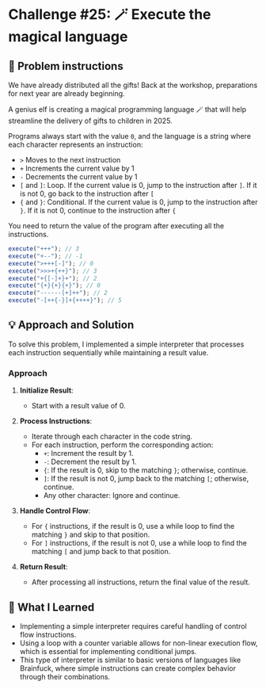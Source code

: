 # Challenge #25: 🪄 Execute the magical language

## 🧠 Problem instructions

We have already distributed all the gifts! Back at the workshop, preparations for next year are already beginning.

A genius elf is creating a magical programming language 🪄 that will help streamline the delivery of gifts to children in 2025.

Programs always start with the value `0`, and the language is a string where each character represents an instruction:

- `>` Moves to the next instruction
- `+` Increments the current value by 1
- `-` Decrements the current value by 1
- `[` and `]`: Loop. If the current value is 0, jump to the instruction after `]`. If it is not 0, go back to the instruction after `[`
- `{` and `}`: Conditional. If the current value is 0, jump to the instruction after `}`. If it is not 0, continue to the instruction after `{`

You need to return the value of the program after executing all the instructions.

```javascript
execute("+++"); // 3
execute("+--"); // -1
execute(">+++[-]"); // 0
execute(">>>+{++}"); // 3
execute("+{[-]+}+"); // 2
execute("{+}{+}{+}"); // 0
execute("------[+]++"); // 2
execute("-[++{-}]+{++++}"); // 5
```

## 💡 Approach and Solution

To solve this problem, I implemented a simple interpreter that processes each instruction sequentially while maintaining a result value.

### Approach

1. **Initialize Result**:

   - Start with a result value of 0.

2. **Process Instructions**:

   - Iterate through each character in the code string.
   - For each instruction, perform the corresponding action:
     - `+`: Increment the result by 1.
     - `-`: Decrement the result by 1.
     - `{`: If the result is 0, skip to the matching `}`; otherwise, continue.
     - `]`: If the result is not 0, jump back to the matching `[`; otherwise, continue.
     - Any other character: Ignore and continue.

3. **Handle Control Flow**:

   - For `{` instructions, if the result is 0, use a while loop to find the matching `}` and skip to that position.
   - For `]` instructions, if the result is not 0, use a while loop to find the matching `[` and jump back to that position.

4. **Return Result**:
   - After processing all instructions, return the final value of the result.

## 🎉 What I Learned

- Implementing a simple interpreter requires careful handling of control flow instructions.
- Using a loop with a counter variable allows for non-linear execution flow, which is essential for implementing conditional jumps.
- This type of interpreter is similar to basic versions of languages like Brainfuck, where simple instructions can create complex behavior through their combinations.
